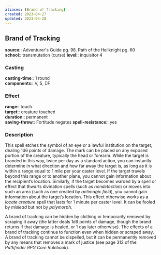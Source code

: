 ```yaml
---
aliases: [Brand of Tracking]
created: 2023-04-27
updated: 2023-04-28
---
```


## Brand of Tracking

**source**:: Adventurer's Guide pg. 98, Path of the Hellknight pg. 60  
**school**:: transmutation (curse)
**level**:: inquisitor 4

### Casting

**casting-time**:: 1 round  
**components**:: V, S, DF

### Effect

**range**:: touch  
**target**:: creature touched  
**duration**:: permanent  
**saving-throw**:: Fortitude negates
**spell-resistance**:: yes

### Description

This spell etches the symbol of an eye or a lawful institution on the target, dealing 1d6 points of damage. The mark can be placed on any exposed portion of the creature, typically the head or forearm. While the target is branded in this way, twice per day as a standard action, you can instantly determine in what direction and how far away the target is, as long as it is within a range equal to 1 mile per your caster level. If the target travels beyond this range or to another plane, you cannot gain information about the recipient’s location. Similarly, if the target becomes warded by a spell or effect that thwarts divination spells (such as *nondetection*) or moves into such an area (such as one created by *antimagic field*), you cannot gain information about the target’s location. This effect otherwise works as a *locate creature* spell that lasts for 1 minute per caster level. It can be fooled by *mislead* but not by *polymorph*.  
  
A brand of tracking can be hidden by clothing or temporarily removed by scraping it away (the latter deals 1d6 points of damage, though the brand returns if that damage is healed, or 1 day later otherwise). The effects of a brand of tracking continue to function even when hidden or scraped away. A brand of tracking cannot be dispelled, but it can be permanently removed by any means that removes a mark of justice (see page 312 of the *Pathfinder RPG Core Rulebook*).
